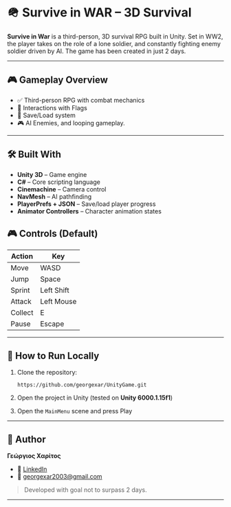 
# 🪖 Survive in WAR – 3D Survival

**Survive in War** is a third-person, 3D survival RPG built in Unity. Set in WW2, the player takes on the role of a lone soldier, and constantly fighting enemy soldier driven by AI. The game has been created in just 2 days.

---

## 🎮 Gameplay Overview

- ✅ Third-person RPG with combat mechanics  
- 💬 Interactions with Flags
- 💾 Save/Load system  
- 🎮 AI Enemies, and looping gameplay.
---

## 🛠️ Built With

- **Unity 3D** – Game engine  
- **C#** – Core scripting language  
- **Cinemachine** – Camera control  
- **NavMesh** – AI pathfinding  
- **PlayerPrefs + JSON** – Save/load player progress  
- **Animator Controllers** – Character animation states


## 🎮 Controls (Default)

| Action         | Key         |
|----------------|-------------|
| Move           | WASD        |
| Jump           | Space       |
| Sprint         | Left Shift  |
| Attack         | Left Mouse  |
| Collect        | E           |
| Pause          | Escape      |


---

## 🧪 How to Run Locally

1. Clone the repository:
   ```
   https://github.com/georgexar/UnityGame.git
   ```

2. Open the project in Unity (tested on **Unity 6000.1.15f1**)  
3. Open the `MainMenu` scene and press Play  

---

## 👤 Author

**Γεώργιος Χαρίτος**  
- 🔗 [LinkedIn](https://www.linkedin.com/in/george-haritos-8b686a30b/)  
- 📧 georgexar2003@gmail.com

> Developed with goal not to surpass 2 days.

---
